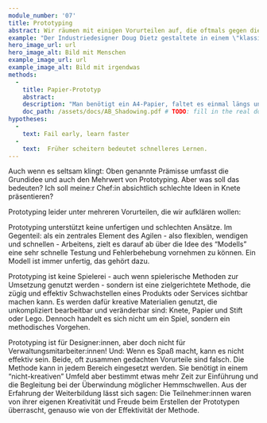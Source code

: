 ```yaml
---
module_number: '07'
title: Prototyping
abstract: Wir räumen mit einigen Vorurteilen auf, die oftmals gegen die Methode Prototyping gehegt werden und erläutern ihren Mehrwert.
example: "Der Industriedesigner Doug Dietz gestaltete in einem \"klassischen\" Design Thinking Prozess (nutzerorientiert und in Prototypen entwickelt) ein MRT-Gerät für Kinder. Aus eigener Erfahrung wusste er, wie beängstigend diese Untersuchung für Kinder sein kann und das sie in vielen Fällen deswegen abgebrochen werden muss. Er entwickelte die “Adventure Series” die aus einem normalen MRT ein Piratenschiff oder eine Rakete macht und den Kindern eine spielerische “Reise” ermöglicht. Die Abbruchraten der Untersuchung sind in diesen Geräten wesentlich geringer."
hero_image_url: url
hero_image_alt: Bild mit Menschen
example_image_url: url
example_image_alt: Bild mit irgendwas
methods:
  - 
    title: Papier-Prototyp
    abstract:
    description: "Man benötigt ein A4-Papier, faltet es einmal längs und zweimal quer, so das 6 gleiche Felder entstehen. In jedes Feld zeichnet man einen Rahmen für ein Bild und einige darunter stehende Textzeilen. Ein sogenanntes Storyboard ist entstanden, das die erste Idee zum Ablauf einer Dienstleistung in Bild und Text erfassen kann. Der Vorteil des Storyboards im Vergleich zu einer rein textlichen Beschreibung liegt in der Ergänzung der visuellen Ebene. Sie ist die Hauptebene, der Text ergänzt die Bilder “nur” und ermöglicht so die niedrigschwelligere Dokumentation einer Idee."
    doc_path: /assets/docs/AB_Shadowing.pdf # TODO: fill in the real doc
hypotheses:
  - 
    text: Fail early, learn faster
  -
    text:  Früher scheitern bedeutet schnelleres Lernen.
---
```


Auch wenn es seltsam klingt: Oben genannte Prämisse umfasst die Grundidee und auch den Mehrwert von Prototyping. Aber was soll das bedeuten? Ich soll meine:r Chef:in absichtlich schlechte Ideen in Knete präsentieren?

Prototyping leider unter mehreren Vorurteilen, die wir aufklären wollen:

Prototyping unterstützt keine unfertigen und schlechten Ansätze. Im Gegenteil: als ein zentrales Element des Agilen - also flexiblen, wendigen und schnellen - Arbeitens, zielt es darauf ab über die Idee des “Modells” eine sehr schnelle Testung und Fehlerbehebung vornehmen zu können. Ein Modell ist immer unfertig, das gehört dazu.

Prototyping ist keine Spielerei - auch wenn spielerische Methoden zur Umsetzung genutzt werden - sondern ist eine zielgerichtete Methode, die zügig und effektiv Schwachstellen eines Produkts oder Services sichtbar machen kann. Es werden dafür kreative Materialien genutzt, die unkompliziert bearbeitbar und veränderbar sind: Knete, Papier und Stift oder Lego. Dennoch handelt es sich nicht um ein Spiel, sondern ein methodisches Vorgehen.

Prototyping ist für Designer:innen, aber doch nicht für Verwaltungsmitarbeiter:innen! Und: Wenn es Spaß macht, kann es nicht effektiv sein. Beide, oft zusammen gedachten Vorurteile sind falsch. Die Methode kann in jedem Bereich eingesetzt werden. Sie benötigt in einem “nicht-kreativen” Umfeld aber bestimmt etwas mehr Zeit zur Einführung und die Begleitung bei der Überwindung möglicher Hemmschwellen. Aus der Erfahrung der Weiterbildung lässt sich sagen: Die Teilnehmer:innen waren von ihrer eigenen Kreativität und Freude beim Erstellen der Prototypen überrascht, genauso wie von der Effektivität der Methode.